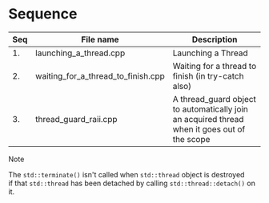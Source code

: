 # Sequence

| Seq | File name | Description |
| ----|-----------|-------------|
| 1. | launching_a_thread.cpp | Launching a Thread |
| 2. | waiting_for_a_thread_to_finish.cpp | Waiting for a thread to finish (in try-catch also) |
| 3. | thread_guard_raii.cpp | A thread_guard object to automatically join an acquired thread when it goes out of the scope |

> [!Note]
> The `std::terminate()` isn't called when `std::thread` object is destroyed <br>
> if that `std::thread` has been detached by calling `std::thread::detach()` on it.
